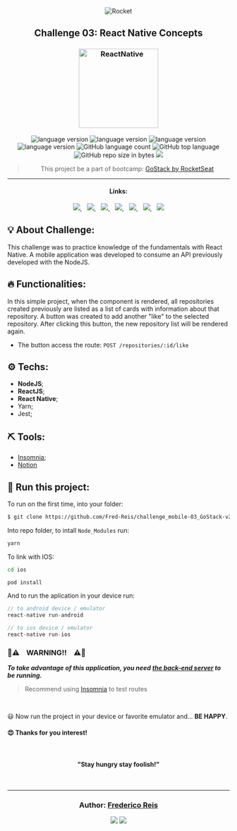 <div align="center">
  <img alt="Rocket"
    src="https://hotmart.s3.amazonaws.com/product_contents/0569fee6-8c8f-4dee-a46d-80102ced177a/Header_Product_1920x450.jpg"
  />

</div>

<h2 align="center">
   Challenge 03: React Native Concepts
</h2>

<h3 align="center">
  <img alt="ReactNative" 
    src="https://encrypted-tbn0.gstatic.com/images?q=tbn%3AANd9GcSNXLbpDpqV6pexwCuS2nvFXrLVWO435qYZeaML3caSax-HzzhX&usqp=CAU" width="180px"/>
</h3>

<p align="center">

  <img alt="language version" src="https://img.shields.io/badge/Node-v_12.13.1-339933?logo=node.js">

  <img alt="language version" src="https://img.shields.io/badge/Yarn-v_1.22.4-2C8EBB?logo=Yarn">

  <img alt="language version" src="https://img.shields.io/badge/React-v_16.13.1-61DAFB?logo=react">

  <img alt="language version" src="https://img.shields.io/badge/React_Native-v_0.62.1-61DAFB?logo=react">

  <img alt="GitHub language count" src="https://img.shields.io/github/languages/count/Fred-Reis/challenge_mobile-03_GoStack-v2">

  <img alt="GitHub top language" src="https://img.shields.io/github/languages/top/Fred-Reis/challenge_mobile-03_GoStack-v2">
  
  <img alt="GitHub repo size in bytes" src="https://img.shields.io/github/repo-size/Fred-Reis/challenge_mobile-03_GoStack-v2">
  
  <a href="https://www.codacy.com/manual/Fred-Reis/challenge_backEnd-01_GoStack-v2?utm_source=github.com&amp;utm_medium=referral&amp;utm_content=Fred-Reis/challenge_mobile-03_GoStack-v2&amp;utm_campaign=Badge_Grade">
    <img src="https://api.codacy.com/project/badge/Grade/60b26bdf211f4f13ae3423012e64da34"/></a>

  <!-- <a href="https://app.netlify.com/sites/affectionate-mahavira-913f7b/deploys">
    <img src="https://api.netlify.com/api/v1/badges/0abef9c1-d6d2-4af3-a5e1-b24332614634/deploy-status"/></a> -->

</p>

<blockquote align="center">
  This project be a part of bootcamp: 
    <a href="https://rocketseat.com.br/gostack">
      GoStack by RocketSeat
    </a> 
</blockquote>

<hr/>

<h4 align="center">Links:</h4>

<p align="center">

  <a href="#-about-challenge">
    <img src="https://img.shields.io/badge/About_Challenge-a5a5a5"/>
  </a>&nbsp;&nbsp;
  <a href="#-functionalities">
    <img src="https://img.shields.io/badge/Functionalities-a5a5a5"/>
  </a>&nbsp;&nbsp;
  <a href="-techs">
    <img src="https://img.shields.io/badge/Techs-a5a5a5"/>
  </a>&nbsp;&nbsp;
  <a href="#-tools">
    <img src="https://img.shields.io/badge/Tools-a5a5a5"/>
  </a>&nbsp;&nbsp;
  <a href="#-run-this-project">
    <img src="https://img.shields.io/badge/Run_this_project-a5a5a5"/>
  </a>&nbsp;&nbsp;
  <a href="#%EF%B8%8F--warning--%EF%B8%8F">
    <img src="https://img.shields.io/badge/Warning-a5a5a5"/>
  </a>&nbsp;&nbsp;
  <a href="#author-frederico-reis">
    <img src="https://img.shields.io/badge/Author-a5a5a5"/>
  </a>

</p>

## 💡 About Challenge:

This challenge was to practice knowledge of the fundamentals with React Native.
A mobile application was developed to consume an API previously developed with the NodeJS.

## 🔥 Functionalities:


In this simple project, when the component is rendered, all repositories created previously are listed as a list of cards with information about that repository. A button was created to add another "like" to the selected repository. After clicking this button, the new repository list will be rendered again.

* The  button access the route: `POST /repositories/:id/like`

## ⚙️ Techs:

* __NodeJS__;
* __ReactJS__;
* __React Native__;
* Yarn;
* Jest;

## ⛏ Tools:

* [Insomnia](https://insomnia.rest/download/);
* [Notion](https://www.notion.so/?utm_source=google&utm_campaign=brand_alpha&utm_content=row&utm_term=notion&gclid=CjwKCAjw1cX0BRBmEiwAy9tKHs5ggnFG4dmfW38kOuGDTQS1-YjRGg01PuIriv8ftUuAUzeoU7QFFxoCAkIQAvD_BwE)


## 🏁 Run this project:

To run on the first time, into your folder:

```bash
$ git clone https://github.com/Fred-Reis/challenge_mobile-03_GoStack-v2
```

Into repo folder, to intall ```Node_Modules``` run:

```bash
yarn
```

To link with IOS:

```bash
cd ios

pod install
```

And to run the aplication in your device run: 

```js
// to android device / emulator
react-native run-android

// to ios device / emulator
react-native run-ios

```


### 🚨⚠️ &nbsp;&nbsp; WARNING!! &nbsp;&nbsp; ⚠️🚨


___To take advantage of this application, you need [the back-end server](https://github.com/Fred-Reis/challenge_backEnd-01_GoStack-v2) to be running.___

> Recommend using [Insomnia](https://insomnia.rest/download/) to test routes

<br/>

😃 Now run the project in your device or favorite emulator and...
**BE HAPPY**.

<h4>
  😍 Thanks for you interest! 
</h4>

<br/>

<h4 align="center">
  "Stay hungry stay foolish!"
</h4>

<br/>

---

<h3 align="center">
Author: <a alt="Fred-Reis" href="https://github.com/Fred-Reis">Frederico Reis</a>
</h3>

<p align="center">

  <a alt="Frederico Reis" href="https://www.linkedin.com/in/frederico-reis-dev/">
    <img src="https://img.shields.io/badge/LinkedIn-Frederico_Reis-0077B5?logo=linkedin"/></a>
  <a alt="Frederico Reis" href="https://github.com/Fred-Reis ">
  <img src="https://img.shields.io/badge/Fred_Reis-GitHub-000?logo=github"/></a>

</p>


